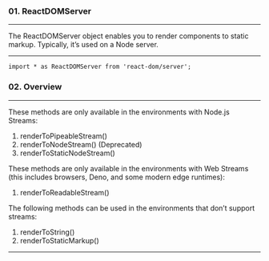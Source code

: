 ### 01. ReactDOMServer

---

The ReactDOMServer object enables you to render components to static markup. Typically, it’s used on a Node server.

---

```
import * as ReactDOMServer from 'react-dom/server';
```

### 02. Overview

---

These methods are only available in the environments with Node.js Streams:

1. renderToPipeableStream()
2. renderToNodeStream() (Deprecated)
3. renderToStaticNodeStream()

These methods are only available in the environments with Web Streams (this includes browsers, Deno, and some modern edge runtimes):

1. renderToReadableStream()

The following methods can be used in the environments that don’t support streams:

1. renderToString()
2. renderToStaticMarkup()

---
